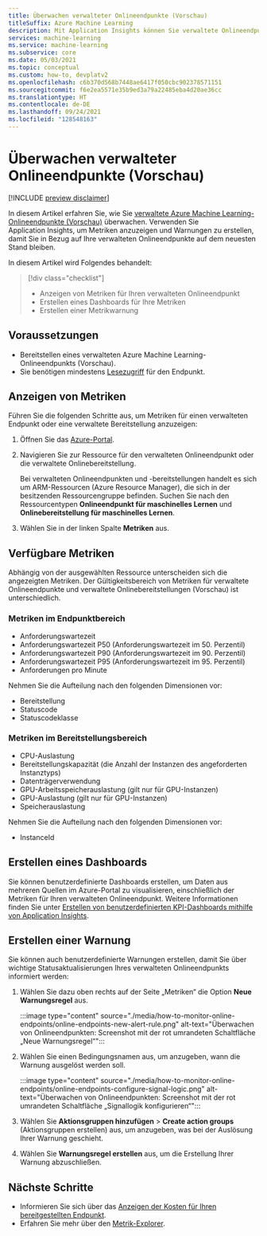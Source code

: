 ```yaml
---
title: Überwachen verwalteter Onlineendpunkte (Vorschau)
titleSuffix: Azure Machine Learning
description: Mit Application Insights können Sie verwaltete Onlineendpunkte überwachen und Warnungen erstellen.
services: machine-learning
ms.service: machine-learning
ms.subservice: core
ms.date: 05/03/2021
ms.topic: conceptual
ms.custom: how-to, devplatv2
ms.openlocfilehash: c6b370d568b7448ae6417f050cbc902378571151
ms.sourcegitcommit: f6e2ea5571e35b9ed3a79a22485eba4d20ae36cc
ms.translationtype: HT
ms.contentlocale: de-DE
ms.lasthandoff: 09/24/2021
ms.locfileid: "128548163"
---
```

# <a name="monitor-managed-online-endpoints-preview"></a>Überwachen verwalteter Onlineendpunkte (Vorschau)

[!INCLUDE [preview disclaimer](../../includes/machine-learning-preview-generic-disclaimer.md)]

In diesem Artikel erfahren Sie, wie Sie [verwaltete Azure Machine Learning-Onlineendpunkte (Vorschau)](concept-endpoints.md) überwachen. Verwenden Sie Application Insights, um Metriken anzuzeigen und Warnungen zu erstellen, damit Sie in Bezug auf Ihre verwalteten Onlineendpunkte auf dem neuesten Stand bleiben.

In diesem Artikel wird Folgendes behandelt:

> [!div class="checklist"]
> * Anzeigen von Metriken für Ihren verwalteten Onlineendpunkt
> * Erstellen eines Dashboards für Ihre Metriken
> * Erstellen einer Metrikwarnung

## <a name="prerequisites"></a>Voraussetzungen

- Bereitstellen eines verwalteten Azure Machine Learning-Onlineendpunkts (Vorschau).
- Sie benötigen mindestens [Lesezugriff](../role-based-access-control/role-assignments-portal.md) für den Endpunkt.

## <a name="view-metrics"></a>Anzeigen von Metriken

Führen Sie die folgenden Schritte aus, um Metriken für einen verwalteten Endpunkt oder eine verwaltete Bereitstellung anzuzeigen:
1. Öffnen Sie das [Azure-Portal](https://portal.azure.com).
1. Navigieren Sie zur Ressource für den verwalteten Onlineendpunkt oder die verwaltete Onlinebereitstellung.

    Bei verwalteten Onlineendpunkten und -bereitstellungen handelt es sich um ARM-Ressourcen (Azure Resource Manager), die sich in der besitzenden Ressourcengruppe befinden. Suchen Sie nach den Ressourcentypen **Onlineendpunkt für maschinelles Lernen** und **Onlinebereitstellung für maschinelles Lernen**.

1. Wählen Sie in der linken Spalte **Metriken** aus.

## <a name="available-metrics"></a>Verfügbare Metriken

Abhängig von der ausgewählten Ressource unterscheiden sich die angezeigten Metriken. Der Gültigkeitsbereich von Metriken für verwaltete Onlineendpunkte und verwaltete Onlinebereitstellungen (Vorschau) ist unterschiedlich.

### <a name="metrics-at-endpoint-scope"></a>Metriken im Endpunktbereich

- Anforderungswartezeit
- Anforderungswartezeit P50 (Anforderungswartezeit im 50. Perzentil)
- Anforderungswartezeit P90 (Anforderungswartezeit im 90. Perzentil)
- Anforderungswartezeit P95 (Anforderungswartezeit im 95. Perzentil)
- Anforderungen pro Minute

Nehmen Sie die Aufteilung nach den folgenden Dimensionen vor:

- Bereitstellung
- Statuscode
- Statuscodeklasse

### <a name="metrics-at-deployment-scope"></a>Metriken im Bereitstellungsbereich

- CPU-Auslastung
- Bereitstellungskapazität (die Anzahl der Instanzen des angeforderten Instanztyps)
- Datenträgerverwendung
- GPU-Arbeitsspeicherauslastung (gilt nur für GPU-Instanzen)
- GPU-Auslastung (gilt nur für GPU-Instanzen)
- Speicherauslastung

Nehmen Sie die Aufteilung nach den folgenden Dimensionen vor:

- InstanceId

## <a name="create-a-dashboard"></a>Erstellen eines Dashboards

Sie können benutzerdefinierte Dashboards erstellen, um Daten aus mehreren Quellen im Azure-Portal zu visualisieren, einschließlich der Metriken für Ihren verwalteten Onlineendpunkt. Weitere Informationen finden Sie unter [Erstellen von benutzerdefinierten KPI-Dashboards mithilfe von Application Insights](../azure-monitor/app/tutorial-app-dashboards.md#add-custom-metric-chart).
    
## <a name="create-an-alert"></a>Erstellen einer Warnung

Sie können auch benutzerdefinierte Warnungen erstellen, damit Sie über wichtige Statusaktualisierungen Ihres verwalteten Onlineendpunkts informiert werden:

1. Wählen Sie dazu oben rechts auf der Seite „Metriken“ die Option **Neue Warnungsregel** aus.

    :::image type="content" source="./media/how-to-monitor-online-endpoints/online-endpoints-new-alert-rule.png" alt-text="Überwachen von Onlineendpunkten: Screenshot mit der rot umrandeten Schaltfläche „Neue Warnungsregel“":::

1. Wählen Sie einen Bedingungsnamen aus, um anzugeben, wann die Warnung ausgelöst werden soll.

    :::image type="content" source="./media/how-to-monitor-online-endpoints/online-endpoints-configure-signal-logic.png" alt-text="Überwachen von Onlineendpunkten: Screenshot mit der rot umrandeten Schaltfläche „Signallogik konfigurieren“":::

1. Wählen Sie **Aktionsgruppen hinzufügen** > **Create action groups** (Aktionsgruppen erstellen) aus, um anzugeben, was bei der Auslösung Ihrer Warnung geschieht.

1. Wählen Sie **Warnungsregel erstellen** aus, um die Erstellung Ihrer Warnung abzuschließen.


## <a name="next-steps"></a>Nächste Schritte

* Informieren Sie sich über das [Anzeigen der Kosten für Ihren bereitgestellten Endpunkt](./how-to-view-online-endpoints-costs.md).
* Erfahren Sie mehr über den [Metrik-Explorer](../azure-monitor/essentials/metrics-charts.md).